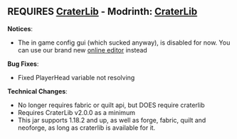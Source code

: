 ## REQUIRES [CraterLib](https://www.curseforge.com/minecraft/mc-mods/craterlib) - Modrinth: [CraterLib](https://modrinth.com/mod/craterlib)

**Notices**:

- The in game config gui (which sucked anyway), is disabled for now. You can use our brand new [online editor](https://editor.firstdark.dev) instead

**Bug Fixes**:

- Fixed PlayerHead variable not resolving

**Technical Changes**:

- No longer requires fabric or quilt api, but DOES require craterlib
- Requires CraterLib v2.0.0 as a minimum
- This jar supports 1.18.2 and up, as well as forge, fabric, quilt and neoforge, as long as craterlib is available for it.
